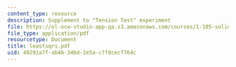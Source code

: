 ```yaml
---
content_type: resource
description: Supplement to "Tension Test" experiment
file: https://ol-ocw-studio-app-qa.s3.amazonaws.com/courses/1-105-solid-mechanics-laboratory-fall-2003/49291a7fab46346d2e5ac7fdcecf764c_leastsqrs.pdf
file_type: application/pdf
resourcetype: Document
title: leastsqrs.pdf
uid: 49291a7f-ab46-346d-2e5a-c7fdcecf764c
---
```

